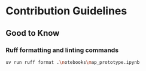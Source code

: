 # Contribution Guidelines

## Good to Know

### Ruff formatting and linting commands

```bash
uv run ruff format .\notebooks\map_prototype.ipynb
```